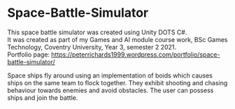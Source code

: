 # Space-Battle-Simulator
This space battle simulator was created using Unity DOTS C#.  
It was created as part of my Games and AI module course work, BSc Games Technology, Coventry University, Year 3, semester 2 2021.  
Portfolio page: https://peterrichards1999.wordpress.com/portfolio/space-battle-simulator/

Space ships fly around using an implementation of boids which causes ships on the same team to flock together. 
They exhibit shooting and chasing behaviour towards enemies and avoid obstacles. The user can possess ships and join the battle.
